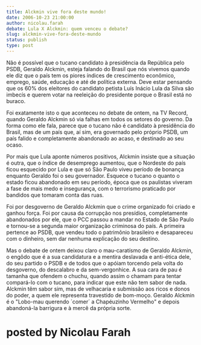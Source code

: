 ```yaml
---
title: Alckmin vive fora deste mundo!
date: 2006-10-23 21:00:00
author: nicolau.farah
debate: Lula X Alckmin: quem venceu o debate?
slug: alckmin-vive-fora-deste-mundo
status: publish 
type: post
---
```


Não é possível que o tucano candidato à presidência da República pelo PSDB, Geraldo Alckmin, esteja falando do Brasil que nós vivemos quando ele diz que o país tem os piores índices de crescimento econômico, emprego, saúde, educação e até de política externa. Deve estar pensando que os 60% dos eleitores do candidato petista Luís Inácio Lula da Silva são imbecís e querem votar na reeleição do presidente porque o Brasil está no buraco.

Foi exatamente isto o que aconteceu no debate de ontem, na TV Record, quando Geraldo Alckmin só via falhas em todos os setores do governo. Da forma como ele fala, parece que o tucano não é candidato à presidência do Brasil, mas de um país que, aí sim, era governado pelo próprio PSDB, um país falido e completamente abandonado ao acaso, e destinado ao seu ocaso. 

Por mais que Lula aponte números positivos, Alckmin insiste que a situação é outra, que o índice de desemprego aumentou, que o Nordeste do país ficou esquecido por Lula e que só São Paulo viveu período de bonança enquanto Geraldo foi o seu governador. Esquece o tucano o quanto o estado ficou abandonado em seu período, época que os paulistas viveram a fase de mais medo e insegurança, com o terrorismo praticado por bandidos que tomaram conta das ruas.

Foi por desgoverno de Geraldo Alckmin que o crime organizado foi criado e ganhou força. Foi por causa da corrupção nos presídios, completamente abandonados por ele, que o PCC passou a mandar no Estado de São Paulo e tornou-se a segunda maior organização criminosa do país. A primeira pertence ao PSDB, que vendeu todo o patrimônio brasileiro e desapareceu com o dinheiro, sem dar nenhuma explicação do seu destino.

Mas o debate de ontem deixou claro o mau-caratísmo de Geraldo Alckmin, o engôdo que é a sua candidatura e a mentira deslavada e anti-ética dele, do seu partido o PSDB e de todos que o apóiam torcendo pela volta do desgoverno, do descalabro e da sem-vergonhice. A sua cara de pau é tamanha que ofendem o chuchu, quando assim o chamam para tentar compará-lo com o tucano, para indicar que este não tem sabor de nada. Alckmin têm sabor sim, mas de velhacaria e submissão aos ricos e donos do poder, a quem ele representa travestido de bom-moço. Geraldo Alckmin é o "Lobo-mau querendo ´comer´ a Chapéuzinho Vermelho" e depois abandoná-la barrigura e à mercê da própria sorte. 


# posted by Nicolau Farah
